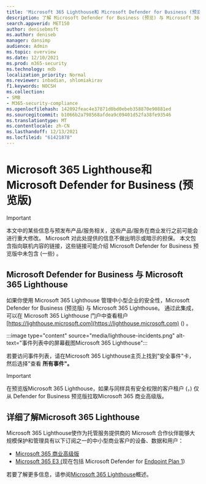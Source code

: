 ```yaml
---
title: 'Microsoft 365 Lighthouse和 Microsoft Defender for Business (预览版) '
description: 了解 Microsoft Defender for Business (预览) 与 Microsoft 365 Lighthouse
search.appverid: MET150
author: denisebmsft
ms.author: deniseb
manager: dansimp
audience: Admin
ms.topic: overview
ms.date: 12/10/2021
ms.prod: m365-security
ms.technology: mdb
localization_priority: Normal
ms.reviewer: inbadian, shlomiakirav
f1.keywords: NOCSH
ms.collection:
- SMB
- M365-security-compliance
ms.openlocfilehash: 142092feac4e37871d0bd0ebeb358870e90881ed
ms.sourcegitcommit: b1066b2a798568afdea9c09401d52fa38fe93546
ms.translationtype: MT
ms.contentlocale: zh-CN
ms.lasthandoff: 12/13/2021
ms.locfileid: "61421878"
---
```

# <a name="microsoft-365-lighthouse-and-microsoft-defender-for-business-preview"></a>Microsoft 365 Lighthouse和 Microsoft Defender for Business (预览版) 

> [!IMPORTANT]
> 本文中的某些信息与预发布产品/服务相关，这些产品/服务在商业发行之前可能会进行重大修改。 Microsoft 对此处提供的信息不做出明示或暗示的担保。 本文包含指向联机内容的链接，这些链接可能介绍 Microsoft Defender for Business 预览版中未包含 (一些) 。

## <a name="microsoft-defender-for-business-integrates-with-microsoft-365-lighthouse"></a>Microsoft Defender for Business 与 Microsoft 365 Lighthouse

如果你使用 Microsoft 365 Lighthouse 管理中小型企业的安全性，Microsoft Defender for Business (预览版) 与 Microsoft 365 Lighthouse。 通过此集成，可以在 Microsoft 365 Lighthouse 门户中查看租户 [https://lighthouse.microsoft.com](https://lighthouse.microsoft.com) () 。 

:::image type="content" source="media/lighthouse-incidents.png" alt-text="事件列表中的屏幕截图Microsoft 365 Lighthouse":::

若要访问事件列表，请在Microsoft 365 Lighthouse主页上找到"安全事件"卡，然后选择"查看 **所有事件"。** 

> [!IMPORTANT]
> 在预览版Microsoft 365 Lighthouse，如果与同样具有安全权限的客户租户 (，) 仅从 Defender for Business 预览版拉取Microsoft 365 商业高级版。

## <a name="learn-more-about-microsoft-365-lighthouse"></a>详细了解Microsoft 365 Lighthouse

Microsoft 365 Lighthouse使作为托管服务提供商的 Microsoft 合作伙伴能够大规模保护和管理具有以下订阅之一的中小型商业客户的设备、数据和用户：

- [Microsoft 365 商业高级版](../../admin/admin-overview/what-is-microsoft-365.md)
- [Microsoft 365 E3 (](../../enterprise/microsoft-365-overview.md)现在包括 Microsoft Defender for [Endpoint Plan 1](../defender-endpoint/defender-endpoint-plan-1.md)) 

若要了解更多信息，请参阅[Microsoft 365 Lighthouse](../../lighthouse/m365-lighthouse-overview.md)概述。